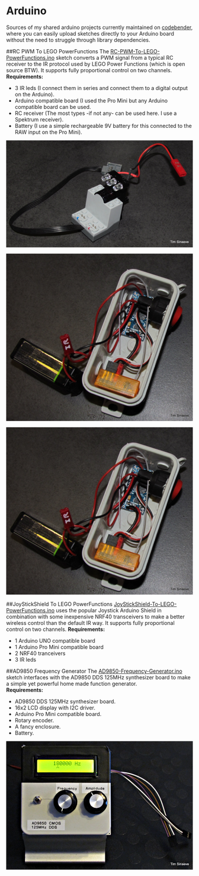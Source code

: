 # Arduino
Sources of my shared arduino projects currently maintained on [codebender](http://codebender.cc/search/find/?query=tim.sinaeve), where you can easily upload sketches directly to your Arduino board without the need to struggle through library dependencies.

##RC PWM To LEGO PowerFunctions
The [RC-PWM-To-LEGO-PowerFunctions.ino](http://github.com/beNative/arduino/blob/master/RC-PWM-To-LEGO-PowerFunctions/RC-PWM-To-LEGO-PowerFunctions.ino) sketch converts a PWM signal from a typical RC receiver to the IR protocol used by LEGO Power Functions (which is open source BTW). It supports fully proportional control on two channels.  
**Requirements:**  
* 3 IR leds (I connect them in series and connect them to a digital output on the Arduino).
* Arduino compatible board (I used the Pro Mini but any Arduino compatible board can be used.
* RC receiver (The most types -if not any- can be used here. I use a Spektrum receiver).
* Battery (I use a simple rechargeable 9V battery for this connected to the RAW input on the Pro Mini). 

![PWM to LPF](https://github.com/beNative/arduino/blob/master/RC-PWM-To-LEGO-PowerFunctions/Power%20functions%20Receiver.JPG)

![PWM to LPF](https://github.com/beNative/arduino/blob/master/RC-PWM-To-LEGO-PowerFunctions/Battery%20Box%20-%20Inside.JPG)

![PWM to LPF](https://github.com/beNative/arduino/blob/master/RC-PWM-To-LEGO-PowerFunctions/Battery%20Box%20-%20Inside.JPG)

##JoyStickShield To LEGO PowerFunctions
[JoyStickShield-To-LEGO-PowerFunctions.ino](http://github.com/beNative/arduino/blob/master/JoyStickShield-To-LEGO-PowerFunctions/JoyStickShield-To-LEGO-PowerFunctions.ino) uses the popular Joystick Arduino Shield in combination with some inexpensive NRF40 transceivers to make a better wireless control than the default IR way. It supports fully proportional control on two channels.
**Requirements:**
* 1 Arduino UNO compatible board
* 1 Arduino Pro Mini compatible board 
* 2 NRF40 tranceivers
* 3 IR leds

##AD9850 Frequency Generator
The [AD9850-Frequency-Generator.ino](http://github.com/beNative/arduino/blob/master/AD9850-Frequency-Generator/AD9850-Frequency-Generator.ino) sketch interfaces with the AD9850 DDS 125MHz synthesizer board to make a simple yet powerful home made function generator.  
**Requirements:**
* AD9850 DDS 125MHz synthesizer board.
* 16x2 LCD display with I2C driver.
* Arduino Pro Mini compatible board.
* Rotary encoder.
* A fancy enclosure.
* Battery.

![AD9850 Frequency Generator](https://github.com/beNative/arduino/blob/master/AD9850-Frequency-Generator/AD9850-Frequency-Generator.png)
